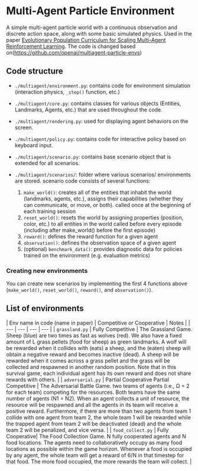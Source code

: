 
# Multi-Agent Particle Environment

A simple multi-agent particle world with a continuous observation and discrete action space, along with some basic simulated physics.
Used in the paper [Evolutionary Population Curriculum for Scaling Multi-Agent Reinforcement Learning](https://openreview.net/forum?id=SJxbHkrKDH). The code is changed based on(https://github.com/openai/multiagent-particle-envs)

## Code structure

- `./multiagent/environment.py`: contains code for environment simulation (interaction physics, `_step()` function, etc.)

- `./multiagent/core.py`: contains classes for various objects (Entities, Landmarks, Agents, etc.) that are used throughout the code.

- `./multiagent/rendering.py`: used for displaying agent behaviors on the screen.

- `./multiagent/policy.py`: contains code for interactive policy based on keyboard input.

- `./multiagent/scenario.py`: contains base scenario object that is extended for all scenarios.

- `./multiagent/scenarios/`: folder where various scenarios/ environments are stored. scenario code consists of several functions:
    1) `make_world()`: creates all of the entities that inhabit the world (landmarks, agents, etc.), assigns their capabilities (whether they can communicate, or move, or both).
     called once at the beginning of each training session
    2) `reset_world()`: resets the world by assigning properties (position, color, etc.) to all entities in the world
    called before every episode (including after make_world() before the first episode)
    3) `reward()`: defines the reward function for a given agent
    4) `observation()`: defines the observation space of a given agent
    5) (optional) `benchmark_data()`: provides diagnostic data for policies trained on the environment (e.g. evaluation metrics)

### Creating new environments

You can create new scenarios by implementing the first 4 functions above (`make_world()`, `reset_world()`, `reward()`, and `observation()`).

## List of environments


| Env name in code (name in paper) | Competitive or Cooperative | Notes |
| --- | --- | --- | --- |
| `grassland.py` | Fully Competitive | The Grassland Game. Sheep (blue) are two times as fast as wolves (red). We also have a fixed amount of L grass pellets (food for sheep) as green landmarks. A wolf will be rewarded when it collides with (eats) a sheep, and the (eaten) sheep will obtain a negative reward and becomes inactive (dead). A sheep will be rewarded when it comes across a grass pellet and the grass will be collected and respawned in another random position. Note that in this survival game, each individual agent has its own reward and does not share rewards with others. |
| `adversarial.py` | Partial Cooperative Partial Competitive | The Adversarial Battle Game. two teams of agents (i.e., Ω = 2 for each team) competing for the resources. Both teams have the same number of agents (N1 = N2). When an agent collects a unit of resource, the resource will be respawned and all the agents in its team will receive a positive reward. Furthermore, if there are more than two agents from team 1 collide with one agent from team 2, the whole team 1 will be rewarded while the trapped agent from team 2 will be deactivated (dead) and the whole team 2 will be penalized, and vice versa. |
| `food_collect.py` | Fully Cooperative| The Food Collection Game. N fully cooperated agents and N food locations. The agents need to collaboratively occupy as many food locations as possible within the game horizon. Whenever a food is occupied by any agent, the whole team will get a reward of 6/N in that timestep for that food. The more food occupied, the more rewards the team will collect. |
